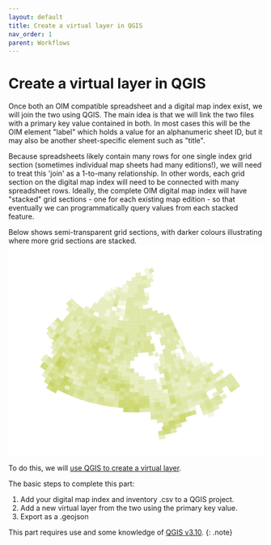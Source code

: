 ```yaml
---
layout: default
title: Create a virtual layer in QGIS
nav_order: 1
parent: Workflows
---
```

# Create a virtual layer in QGIS
Once both an OIM compatible spreadsheet and a digital map index exist, we will join the two using QGIS. The main idea is that we will link the two files with a primary key value contained in both. In most cases this will be the OIM element "label" which holds a value for an alphanumeric sheet ID, but it may also be another sheet-specific element such as "title".

Because spreadsheets likely contain many rows for one single index grid section (sometimes individual map sheets had many editions!), we will need to treat this 'join' as a 1-to-many relationship. In other words, each grid section on the digital map index will need to be connected with many spreadsheet rows. Ideally, the complete OIM digital map index will have "stacked" grid sections - one for each existing map edition - so that eventually we can programmatically query values from each stacked feature.

Below shows semi-transparent grid sections, with darker colours illustrating where more grid sections are stacked.
![250k stacked](stacked250k.png "250k stacked")

To do this, we will [use QGIS to create a virtual layer](https://docs.qgis.org/3.10/en/docs/user_manual/managing_data_source/create_layers.html#creating-virtual-layers).

The basic steps to complete this part:
1. Add your digital map index and inventory .csv to a QGIS project.
2. Add a new virtual layer from the two using the primary key value.
3. Export as a .geojson

This part requires use and some knowledge of [QGIS v3.10](https://qgis.org/en/site/).
{: .note}
